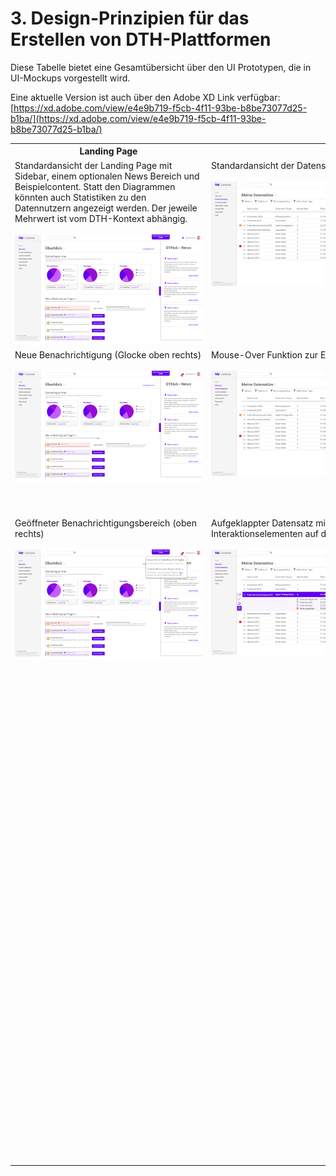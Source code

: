 # 3. Design-Prinzipien für das Erstellen von DTH-Plattformen

Diese Tabelle bietet eine Gesamtübersicht über den UI Prototypen, die in UI-Mockups vorgestellt wird.  
  
Eine aktuelle Version ist auch über den Adobe XD Link verfügbar:  [https://xd.adobe.com/view/e4e9b719-f5cb-4f11-93be-b8be73077d25-b1ba/](https://xd.adobe.com/view/e4e9b719-f5cb-4f11-93be-b8be73077d25-b1ba/)  

<style>
	td {
		min-width: 300px;
		vertical-align: top;
	}
</style>

<table>
	<tr>
		<th>Landing Page</th>
		<th colspan="4"> Meine Datensätze</th>
		<th colspan="2"> Anfragen von Datennutzern</th>
		<th>Datenfluss</th>
		<th>Weitere Funktionen</th>
	</tr>
	<tr>
		<td>
		Standardansicht der Landing Page mit Sidebar, einem optionalen News Bereich und Beispielcontent. Statt den Diagrammen könnten auch Statistiken zu den Datennutzern angezeigt werden. Der jeweile Mehrwert ist vom DTH-Kontext abhängig.<br><br>
		<img src="img_1.png"/>
		</td>
		<td>Standardansicht der Datensätze<br><br><img src="img_2.png" style="width: 500px;"/></td>
		<td rowspan="2"></td>
		<td>Daten hochladen (Auswahl: Dokumentenscan oder Upload über PC)<br><br><img src="img_3.png"/></td>
		<td rowspan="2"> Gruppenansicht für Datensätze<br><br><img src="img_4.png"/> <br><br><img src="img_5.png"/></td>
		<td rowspan="2"> Übersichtsseite der Datennutzer mit Nutzungsanfragen<br><br><img src="img_6.png"/></td>
		<td>Überprüfen einer vertrauensvollen Nutzungsanfrage<br><br><img src="img_7.png"/></td>
		<td>Datenfluss mit einer Datei als Startpunkt<br><br><img src="img_8.png"/></td>
		<td>Disease Warning System (für Anwendungen im Agrarsektor)<br><br><img src="img_9.png"/></td>
	</tr>
	<tr>
		<td>Neue Benachrichtigung (Glocke oben rechts)<br><br><img src="img_10.png"/></td>
		<td>Mouse-Over Funktion zur Erklärung<br><br><img src="img_11.png"/></td>
		<td>Daten hochladen (Daten auswählen)<br><br><img src="img_12.png"/></td>
		<td>Überprüfen einer verdächtigen Nutzungsanfrage<br><br><img src="img_13.png"/> </td>
		<td>Auswahl weiterer Daten im Datenfluss<br><br><img src="img_14.png"/></td>
		<td>Sicherheits-/Informationscenter <br><br><img src="img_15.png"/></td>
	</tr>
	<tr>
		<td>Geöffneter Benachrichtigungsbereich (oben rechts)<br><br><img src="img_16.png"/> </td>
		<td>Aufgeklappter Datensatz mit Interaktionselementen auf der linken Seite<br><br><img src="img_17.png"/></td>
		<td>Datensatz löschen<br><br><img src="img_18.png"/></td>
		<td>Daten hochladen (ausgewählte Daten überprüfen)*<br><br><img src="img_19.png"/><br><i>* an dieser Stelle wäre auch eine automatische Kategorisierung der Dateien denkbar</i></td>
		<td rowspan="4"></td>
		<td colspan="2"> Beenden einer Nutzung (klick auf " stop") <br><br><img src="img_20.png"/></td>
		<td>Weitere Daten hinzugefügt und pausierte Datennutzer anzeigen<br><br><img src="img_21.png"/></td>
		<td>Meldung kritischer Hinweise durch den DTH<br><br><img src="img_22.png"/></td>
	</tr>
	<tr>
		<td rowspan="3"></td>
		<td rowspan="3"></td>
		<td>Datensatz gelöscht<br><br><img src="img_23.png"/>  </td>
		<td>Daten hochladen (Uploadprozess)<br><br><img src="img_24.png"/> </td>
		<td rowspan="3"></td>
		<td rowspan="3"></td>
		<td>Datenfluss hervorheben<br><br><img src="img_25.png"/></td>
		<td rowspan="3"></td>
	</tr>
	<tr>
		<td>Datensatz privat schalten<br><br><img src="img_26.png"/> </td>
		<td>Daten hochladen (Upload abgeschlossen)<br><br><img src="img_27.png"/> </td>
		<td rowspan="2"></td>
	</tr>
	<tr>
		<td>Datensatz privat geschaltet (Nur vom Nutzer bzw. Besitzer einsehbar)<br><br><img src="img_28.png"/></td>
	</tr>
</table>